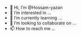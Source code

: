 - 👋 Hi, I’m @Hossam-yazan
- 👀 I’m interested in ...
- 🌱 I’m currently learning ...
- 💞️ I’m looking to collaborate on ...
- 📫 How to reach me ...

<!---
Hossam-yazan/Hossam-yazan is a ✨ special ✨ repository because its `README.md` (this file) appears on your GitHub profile.
You can click the Preview link to take a look at your changes.
--->
